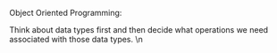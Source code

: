 Object Oriented Programming:

Think about data types first and then decide what operations we need associated with those data types.
\n


